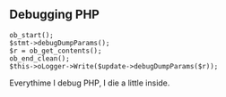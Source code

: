 ## Debugging PHP

```
ob_start();
$stmt->debugDumpParams();
$r = ob_get_contents();
ob_end_clean();
$this->oLogger->Write($update->debugDumpParams($r));
```

Everythime I debug PHP, I die a little inside.
